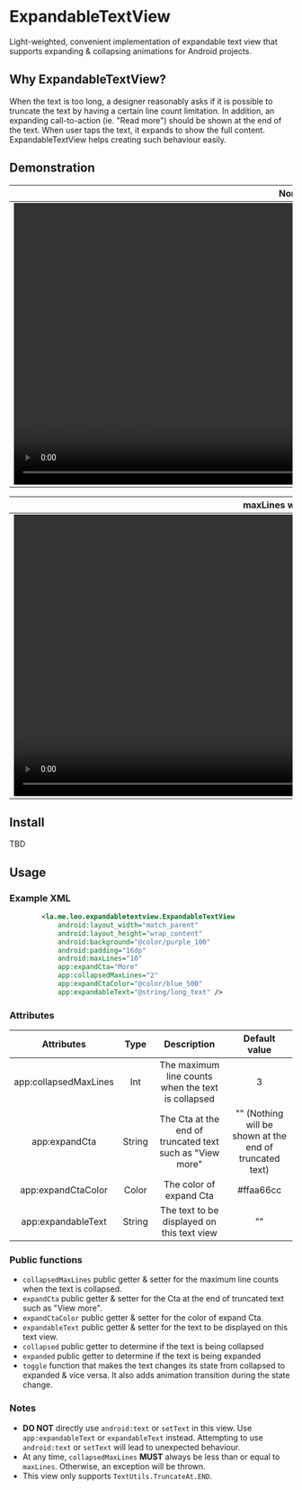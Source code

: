 # ExpandableTextView

Light-weighted, convenient implementation of expandable text view that supports expanding & collapsing animations for
Android projects.

## Why ExpandableTextView?

When the text is too long, a designer reasonably asks if it is possible to truncate the text by having a certain line
count limitation. In addition, an expanding call-to-action (ie. "Read more") should be shown at the end of the text.
When user taps the text, it expands to show the full content. ExpandableTextView helps creating such behaviour easily.

## Demonstration

| Normal               | RTL                   | With drawable         |
| :------------------: | :-------------------: | :-------------------: |
| <video src="https://github.com/giangpham96/ExpandableTextView/blob/main/arts/normal.mp4" height=500> | <video src="https://github.com/giangpham96/ExpandableTextView/blob/main/arts/rtl.mp4" height=500> | <video src="https://github.com/giangpham96/ExpandableTextView/blob/main/arts/drawable.mp4" height=500> |


| maxLines when expand  | Property changes at runtime | Width changes at runtime         |
| :-------------------: | :-------------------------: | :------------------------------: |
| <video src="https://github.com/giangpham96/ExpandableTextView/blob/main/arts/maxLines.mp4" height=500> | <video src="https://github.com/giangpham96/ExpandableTextView/blob/main/arts/properties.mp4" height=500> | <video src="https://github.com/giangpham96/ExpandableTextView/blob/main/arts/width.mp4" height=500> |

## Install
TBD

## Usage

### Example XML

```xml
        <la.me.leo.expandabletextview.ExpandableTextView
            android:layout_width="match_parent"
            android:layout_height="wrap_content"
            android:background="@color/purple_100"
            android:padding="16dp"
            android:maxLines="10"
            app:expandCta="More"
            app:collapsedMaxLines="2"
            app:expandCtaColor="@color/blue_500"
            app:expandableText="@string/long_text" />
```

### Attributes

| Attributes            | Type                 | Description                 | Default value                    |
| :-------------------: | :-------------------------: | :-------------------------: | :------------------------------: |
| app:collapsedMaxLines | Int | The maximum line counts when the text is collapsed | 3 |
| app:expandCta | String | The Cta at the end of truncated text such as "View more" | "" (Nothing will be shown at the end of truncated text)|
| app:expandCtaColor | Color | The color of expand Cta | #ffaa66cc |
| app:expandableText | String | The text to be displayed on this text view | "" |

### Public functions

- `collapsedMaxLines` public getter & setter for the maximum line counts when the text is collapsed.
- `expandCta` public getter & setter for the Cta at the end of truncated text such as "View more".
- `expandCtaColor` public getter & setter for the color of expand Cta.
- `expandableText` public getter & setter for the text to be displayed on this text view.
- `collapsed` public getter to determine if the text is being collapsed
- `expanded` public getter to determine if the text is being expanded
- `toggle` function that makes the text changes its state from collapsed to expanded & vice versa. It also adds
animation transition during the state change.

### Notes

- **DO NOT** directly use `android:text` or `setText` in this view. Use `app:expandableText` or `expandableText` instead.
Attempting to use `android:text` or `setText` will lead to unexpected behaviour.
- At any time, `collapsedMaxLines` **MUST** always be less than or equal to `maxLines`. Otherwise, an exception will be
thrown.
- This view only supports `TextUtils.TruncateAt.END`.
